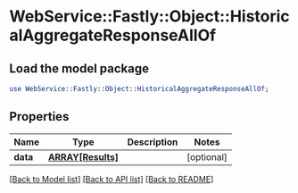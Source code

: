 # WebService::Fastly::Object::HistoricalAggregateResponseAllOf

## Load the model package
```perl
use WebService::Fastly::Object::HistoricalAggregateResponseAllOf;
```

## Properties
Name | Type | Description | Notes
------------ | ------------- | ------------- | -------------
**data** | [**ARRAY[Results]**](Results.md) |  | [optional] 

[[Back to Model list]](../README.md#documentation-for-models) [[Back to API list]](../README.md#documentation-for-api-endpoints) [[Back to README]](../README.md)


